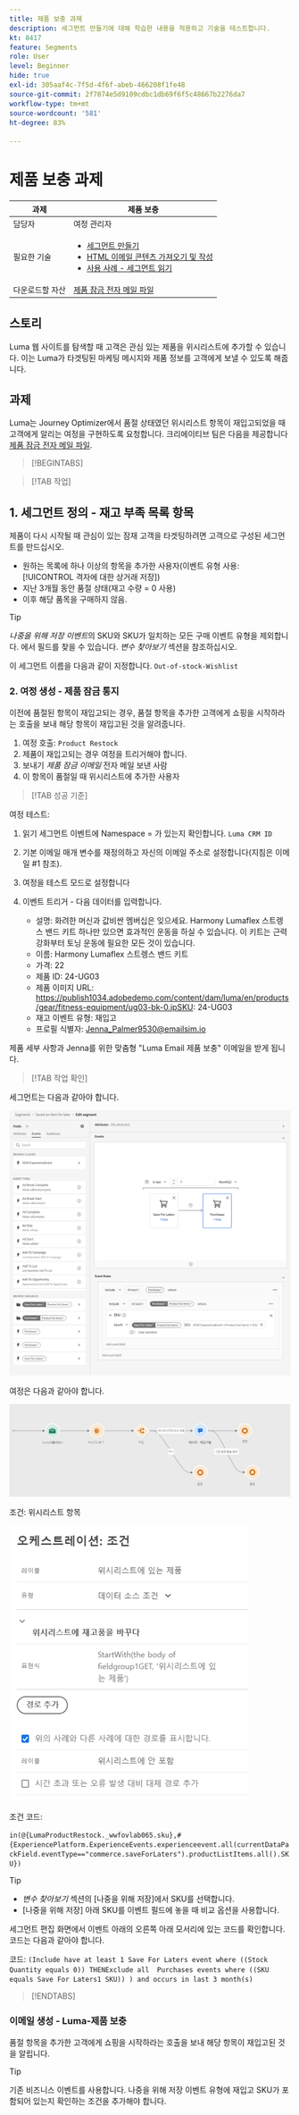 ```yaml
---
title: 제품 보충 과제
description: 세그먼트 만들기에 대해 학습한 내용을 적용하고 기술을 테스트합니다.
kt: 8417
feature: Segments
role: User
level: Beginner
hide: true
exl-id: 305aaf4c-7f5d-4f6f-abeb-466208f1fe48
source-git-commit: 2f7074e5d9109cdbc1db69f6f5c48667b2276da7
workflow-type: tm+mt
source-wordcount: '581'
ht-degree: 83%

---
```


# 제품 보충 과제

| 과제 | 제품 보충 |
|---|---|
| 담당자 | 여정 관리자 |
| 필요한 기술 | <ul><li>[세그먼트 만들기](https://experienceleague.adobe.com/docs/journey-optimizer-learn/tutorials/create-segments.html?lang=ko)</li><li> [HTML 이메일 콘텐츠 가져오기 및 작성](https://experienceleague.adobe.com/docs/journey-optimizer-learn/tutorials/create-messages/import-and-author-html-email-content.html?lang=ko)</li><li>[사용 사례 - 세그먼트 읽기](https://experienceleague.adobe.com/docs/journey-optimizer-learn/tutorials/create-journeys/use-case-read-segment.html?lang=ko)</li> |
| 다운로드할 자산 | [제품 잠금 전자 메일 파일](/help/challenges/assets/email-assets/ProductRestockEmail.html.zip) |

## 스토리

Luma 웹 사이트를 탐색할 때 고객은 관심 있는 제품을 위시리스트에 추가할 수 있습니다. 이는 Luma가 타겟팅된 마케팅 메시지와 제품 정보를 고객에게 보낼 수 있도록 해줍니다.

## 과제

Luma는 Journey Optimizer에서 품절 상태였던 위시리스트 항목이 재입고되었을 때 고객에게 알리는 여정을 구현하도록 요청합니다. 크리에이티브 팀은 다음을 제공합니다 [제품 잠금 전자 메일 파일](/help/challenges/assets/email-assets/ProductRestockEmail.html.zip).

>[!BEGINTABS]

>[!TAB 작업]

## 1. 세그먼트 정의 - 재고 부족 목록 항목

제품이 다시 시작될 때 관심이 있는 잠재 고객을 타겟팅하려면 고객으로 구성된 세그먼트를 만드십시오.

* 원하는 목록에 하나 이상의 항목을 추가한 사용자(이벤트 유형 사용: [!UICONTROL 격자에 대한 상거래 저장])
* 지난 3개월 동안 품절 상태(재고 수량 = 0 사용)
* 이후 해당 품목을 구매하지 않음.

>[!TIP]
>*나중을 위해 저장 이벤트*&#x200B;의 SKU와 SKU가 일치하는 모든 구매 이벤트 유형을 제외합니다. 에서 필드를 찾을 수 있습니다. *변수 찾아보기* 섹션을 참조하십시오.

이 세그먼트 이름을 다음과 같이 지정합니다. `Out-of-stock-Wishlist`


### 2. 여정 생성 - 제품 잠금 통지

이전에 품절된 항목이 재입고되는 경우, 품절 항목을 추가한 고객에게 쇼핑을 시작하라는 호출을 보내 해당 항목이 재입고된 것을 알려줍니다.

1. 여정 호출: `Product Restock`
2. 제품이 재입고되는 경우 여정을 트리거해야 합니다.
3. 보내기 *제품 잠금 이메일* 전자 메일 보낸 사람
4. 이 항목이 품절일 때 위시리스트에 추가한 사용자

>[!TAB 성공 기준]

여정 테스트:

1. 읽기 세그먼트 이벤트에 Namespace = 가 있는지 확인합니다. `Luma CRM ID`
1. 기본 이메일 매개 변수를 재정의하고 자신의 이메일 주소로 설정합니다(지침은 이메일 #1 참조).
1. 여정을 테스트 모드로 설정합니다
1. 이벤트 트리거 - 다음 데이터를 입력합니다.

   * 설명: 화려한 머신과 값비싼 멤버십은 잊으세요. Harmony Lumaflex 스트렝스 밴드 키트 하나만 있으면 효과적인 운동을 하실 수 있습니다. 이 키트는 근력 강화부터 토닝 운동에 필요한 모든 것이 있습니다.
   * 이름: Harmony Lumaflex 스트렝스 밴드 키트
   * 가격: 22
   * 제품 ID: 24-UG03
   * 제품 이미지 URL: https://publish1034.adobedemo.com/content/dam/luma/en/products/gear/fitness-equipment/ug03-bk-0.jpSKU: 24-UG03
   * 재고 이벤트 유형: 재입고
   * 프로필 식별자: Jenna_Palmer9530@emailsim.io

제품 세부 사항과 Jenna를 위한 맞춤형 &quot;Luma Email 제품 보충&quot; 이메일을 받게 됩니다.

>[!TAB 작업 확인]

세그먼트는 다음과 같아야 합니다.

![세그먼트 - 품절 위시리스트 항목](/help/challenges/assets/C1-S2.png)


여정은 다음과 같아야 합니다.

![제품 보충 여정](/help/challenges/assets/c3-j3-journey.png)

조건: 위시리스트 항목

![조건 - 위시리스트 항목](/help/challenges/assets/c3-j3-condition.png)

조건 코드:

```in(@{LumaProductRestock._wwfovlab065.sku},#{ExperiencePlatform.ExperienceEvents.experienceevent.all(currentDataPackField.eventType=="commerce.saveForLaters").productListItems.all().SKU})```


>[!TIP]
> * *변수 찾아보기* 섹션의 [나중을 위해 저장]에서 SKU를 선택합니다.
> * [나중을 위해 저장] 아래 SKU를 이벤트 필드에 놓을 때 비교 옵션을 사용합니다.


세그먼트 편집 화면에서 이벤트 아래의 오른쪽 아래 모서리에 있는 코드를 확인합니다. 코드는 다음과 같아야 합니다.

코드:
```(Include have at least 1 Save For Laters event where ((Stock Quantity equals 0)) THENExclude all  Purchases events where ((SKU equals Save For Laters1 SKU)) ) and occurs in last 3 month(s)```

>[!ENDTABS]

### 이메일 생성 - Luma-제품 보충

품절 항목을 추가한 고객에게 쇼핑을 시작하라는 호출을 보내 해당 항목이 재입고된 것을 알립니다.



>[!TIP]
>
> 기존 비즈니스 이벤트를 사용합니다. 나중을 위해 저장 이벤트 유형에 재입고 SKU가 포함되어 있는지 확인하는 조건을 추가해야 합니다.





